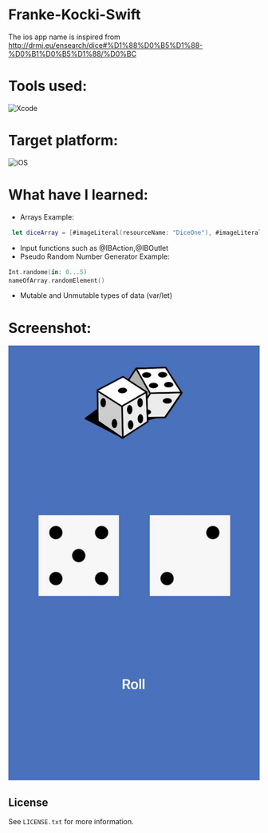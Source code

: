 # Franke-Kocki-Swift

The ios app name is inspired from http://drmj.eu/ensearch/dice#%D1%88%D0%B5%D1%88-%D0%B1%D0%B5%D1%88/%D0%BC


# Tools used:
![Xcode](https://img.shields.io/badge/Xcode-007ACC?style=for-the-badge&logo=Xcode&logoColor=white)

# Target platform:
![iOS](https://img.shields.io/badge/iOS-000000?style=for-the-badge&logo=ios&logoColor=white)

# What have I learned:

- Arrays
Example:
```Swift
 let diceArray = [#imageLiteral(resourceName: "DiceOne"), #imageLiteral(resourceName: "DiceTwo"), #imageLiteral(resourceName: "DiceThree"), #imageLiteral(resourceName: "DiceFour"), #imageLiteral(resourceName: "DiceFive"), #imageLiteral(resourceName: "DiceSix")]
```

- Input functions such as @IBAction,@IBOutlet
- Pseudo Random Number Generator
Example:
```Swift
Int.randome(in: 0...5)
nameOfArray.randomElement()
```
- Mutable and Unmutable types of data (var/let)

# Screenshot:
![screenshot](https://raw.githubusercontent.com/stefan-najdovski/Frlanje-Kocki-Swift/main/screenshot.jpeg)



<!-- LICENSE -->
## License

See `LICENSE.txt` for more information.
